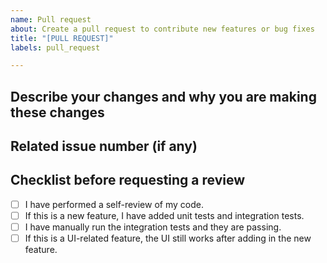 ```yaml
---
name: Pull request
about: Create a pull request to contribute new features or bug fixes
title: "[PULL REQUEST]"
labels: pull_request

---
```


## Describe your changes and why you are making these changes

## Related issue number (if any)

## Checklist before requesting a review
- [ ] I have performed a self-review of my code.
- [ ] If this is a new feature, I have added unit tests and integration tests.
- [ ] I have manually run the integration tests and they are passing.
- [ ] If this is a UI-related feature, the UI still works after adding in the new feature.